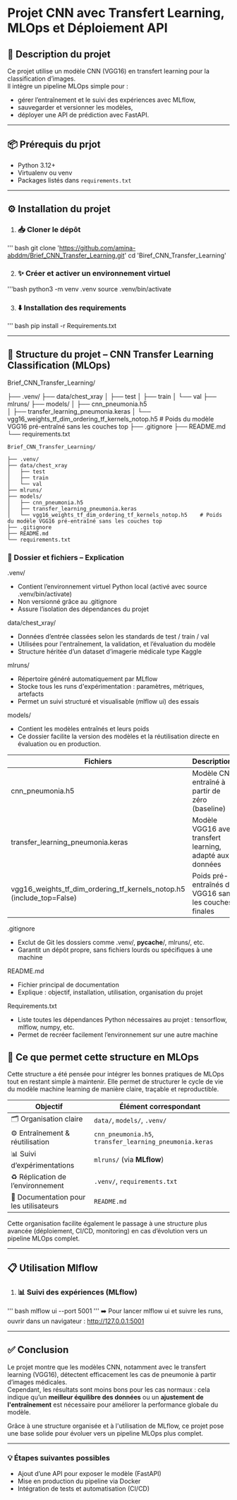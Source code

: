 # Projet CNN avec Transfert Learning, MLOps et Déploiement API

## 🧠 Description du projet

Ce projet utilise un modèle CNN (VGG16) en transfert learning pour la classification d’images.  
Il intègre un pipeline MLOps simple pour :  

- gérer l’entraînement et le suivi des expériences avec MLflow,  
- sauvegarder et versionner les modèles,  
- déployer une API de prédiction avec FastAPI.

---

## 📦 Prérequis du prjot

- Python 3.12+  
- Virtualenv ou venv  
- Packages listés dans `requirements.txt`

---

## ⚙️ Installation du projet

1. ### 📥 Cloner le dépôt

''' bash
git clone 'https://github.com/amina-abddm/Brief_CNN_Transfer_Learning.git'
cd 'Biref_CNN_Transfer_Learning'

2. ### ✨ Créer et activer un environnement virtuel

'''bash
python3 -m venv .venv
source .venv/bin/activate

3. ### ⬇️ Installation des requirements

''' bash
pip install -r Requirements.txt

---

## 🧱 Structure du projet – CNN Transfer Learning Classification (MLOps)

Brief_CNN_Transfer_Learning/

├── .venv/
├── data/chest_xray
│   ├── test
│   ├── train
│   └── val
├── mlruns/
├── models/
│   ├── cnn_pneumonia.h5  
│   ├── transfer_learning_pneumonia.keras
│   └── vgg16_weights_tf_dim_ordering_tf_kernels_notop.h5    # Poids du modèle VGG16 pré-entraîné sans les couches top 
├── .gitignore
├── README.md
└── requirements.txt

```
Brief_CNN_Transfer_Learning/

├── .venv/
├── data/chest_xray
│   ├── test
│   ├── train
│   └── val
├── mlruns/
├── models/
│   ├── cnn_pneumonia.h5  
│   ├── transfer_learning_pneumonia.keras
│   └── vgg16_weights_tf_dim_ordering_tf_kernels_notop.h5    # Poids du modèle VGG16 pré-entraîné sans les couches top 
├── .gitignore
├── README.md
└── requirements.txt
```

### 📂 Dossier et fichiers – Explication

.venv/

- Contient l’environnement virtuel Python local (activé avec source .venv/bin/activate)
- Non versionné grâce au .gitignore
- Assure l’isolation des dépendances du projet

data/chest_xray/

- Données d’entrée classées selon les standards de test / train / val
- Utilisées pour l'entraînement, la validation, et l’évaluation du modèle
- Structure héritée d’un dataset d’imagerie médicale type Kaggle

mlruns/

- Répertoire généré automatiquement par MLflow
- Stocke tous les runs d'expérimentation : paramètres, métriques, artefacts
- Permet un suivi structuré et visualisable (mlflow ui) des essais

models/

- Contient les modèles entraînés et leurs poids
- Ce dossier facilite la version des modèles et la réutilisation directe en évaluation ou en production.

| Fichiers                                      | Descriptions                                             |
| ----------------------------------------------|---------------------------------------------------       |
| cnn\_pneumonia.h5                             | Modèle CNN entraîné à partir de zéro (baseline)          |
| transfer\_learning\_pneumonia.keras           | Modèle VGG16 avec transfert learning, adapté aux données |
| vgg16\_weights\_tf\_dim\_ordering\_tf\_kernels\_notop.h5 (include\_top=False) | Poids pré-entraînés de VGG16 sans les couches finales    |

.gitignore

- Exclut de Git les dossiers comme .venv/, __pycache__/, mlruns/, etc.
- Garantit un dépôt propre, sans fichiers lourds ou spécifiques à une machine

README.md

- Fichier principal de documentation
- Explique : objectif, installation, utilisation, organisation du projet

Requirements.txt

- Liste toutes les dépendances Python nécessaires au projet : tensorflow, mlflow, numpy, etc.
- Permet de recréer facilement l’environnement sur une autre machine

## 🎯 Ce que permet cette structure en MLOps

Cette structure a été pensée pour intégrer les bonnes pratiques de MLOps tout en restant simple à maintenir. Elle permet de structurer le cycle de vie du modèle machine learning de manière claire, traçable et reproductible.

| Objectif                              | Élément correspondant                                  |
|-------------------------------------  |  -------------------------------------------           |
| 🗂️ Organisation claire                | `data/`, `models/`, `.venv/`                            |
| ⚙️ Entraînement & réutilisation       | `cnn_pneumonia.h5`, `transfer_learning_pneumonia.keras` |
| 📊 Suivi d’expérimentations           | `mlruns/` (via **MLflow**)                              |
| ♻️ Réplication de l’environnement     | `.venv/`, `requirements.txt`                            |
| 📝 Documentation pour les utilisateurs| `README.md`                                             |

Cette organisation facilite également le passage à une structure plus avancée (déploiement, CI/CD, monitoring) en cas d’évolution vers un pipeline MLOps complet.

---

## 📋 Utilisation Mlflow

1. ### 📊 Suivi des expériences (MLflow)

'''
bash
mlflow ui --port 5001
'''
➡️ Pour lancer mlflow ui et suivre les runs, ouvrir dans un navigateur : http://127.0.0.1:5001

---

## ✅ Conclusion

Le projet montre que les modèles CNN, notamment avec le transfert learning (VGG16), détectent efficacement les cas de pneumonie à partir d’images médicales.  
Cependant, les résultats sont moins bons pour les cas normaux : cela indique qu’un **meilleur équilibre des données** ou un **ajustement de l'entraînement** est nécessaire pour améliorer la performance globale du modèle.

Grâce à une structure organisée et à l'utilisation de MLflow, ce projet pose une base solide pour évoluer vers un pipeline MLOps plus complet.

---

### 💡 Étapes suivantes possibles

- Ajout d’une API pour exposer le modèle (FastAPI)
- Mise en production du pipeline via Docker
- Intégration de tests et automatisation (CI/CD)
